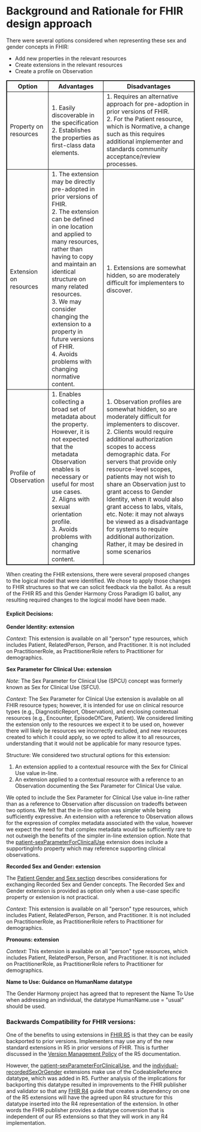 <!-- Updates based on Jira tickets 
Date             Jira ticket        Updated by                   Comment
2023-06-29       OTHER-2558         Cooper Thompson              Split design background into a separate page, independent of the guidance page.
2023-07-13       OTHER-2618         Cooper Thompson              Added a link to the R4 SPCU backport extension.
2023-08-14       OTHER-2633         Joanie Harper                Move phrase from Disadvantages column to advantages column per the Jira ticket
2023-08-14       OTHER-2610         Joanie Harper                Updated text per the Jira ticket
2023-08-16       OTHER-2579         MaryKay McDaniel             Added (SPCU) in line 36 for consistency across pages, i.e., 1st time include 
2023-08-23      OTHER-2618 and related  Rob McClure             Changed Final section on backwards compatibility
2023-08-23      OTHER 2525          Rob McClure                 Change already made to RSG definition so no update for this
2023-08-25      OTHER-2602                Carol Macumber                Removing "Note to balloters"
2023-08-27		OTHER-2613			Carol Macumber	Added clarification that additional authorization being required for SPCU Profile on Observation may be considered advantagous in some scenarios per OTHER 2613 
-->

# Background and Rationale for FHIR design approach
There were several options considered when representing these sex and gender concepts in FHIR:
* Add new properties in the relevant resources
* Create extensions in the relevant resources
* Create a profile on Observation

<style>
table, th, td {
  border: 1px solid black;
}
</style>
|Option|Advantages|Disadvantages|
|---|---|---|
|Property on resources|1. Easily discoverable in the specification<br />2. Establishes the properties as first-class data elements.|1. Requires an alternative approach for pre-adoption in prior versions of FHIR.<br />2. For the Patient resource, which is Normative, a change such as this requires additional implementer and standards community acceptance/review processes.|
|Extension on resources|1. The extension may be directly pre-adopted in prior versions of FHIR.<br />2. The extension can be defined in one location and applied to many resources, rather than having to copy and maintain an identical structure on many related resources.<br />3. We may consider changing the extension to a property in future versions of FHIR.<br />4. Avoids problems with changing normative content.| 1. Extensions are somewhat hidden, so are moderately difficult for implementers to discover.|
|Profile of Observation| 1. Enables collecting a broad set of metadata about the property. However, it is not expected that the metadata Observation enables is necessary or useful for most use cases.<br />2. Aligns with sexual orientation profile.<br />3. Avoids problems with changing normative content.|1. Observation profiles are somewhat hidden, so are moderately difficult for implementers to discover.<br />2. Clients would require additional authorization scopes to access demographic data. For servers that provide only resource-level scopes, patients may not wish to share an Observation just to grant access to Gender Identity, when it would also grant access to labs, vitals, etc. Note: it may not always be viewed as a disadvantage for systems to require additional authorization. Rather, it may be desired in some scenarios|

When creating the FHIR extensions, there were several proposed changes to the logical model that were identified. We chose to apply those changes to FHIR structures so that we can solicit feedback via the ballot. As a result of the FHIR R5 and this Gender Harmony Cross Paradigm IG ballot, any resulting required changes to the logical model have been made.

#### Explicit Decisions:
**Gender Identity: extension**

*Context:* This extension is available on all "person" type resources, which includes Patient, RelatedPerson, Person, and Practitioner. It is not included on PractitionerRole, as PractitionerRole refers to Practitioner for demographics.

**Sex Parameter for Clinical Use: extension**

*Note*: The Sex Parameter for Clinical Use (SPCU) concept was formerly known as Sex for Clinical Use (SFCU).

*Context:* The Sex Parameter for Clinical Use extension is available on all FHIR resource types; however, it is intended for use on clinical resource types (e.g., DiagnosticReport, Observation), and enclosing contextual resources (e.g., Encounter, EpisodeOfCare, Patient). We considered limiting the extension only to the resources we expect it to be used on, however there will likely be resources we incorrectly excluded, and new resources created to which it could apply, so we opted to allow it to all resources, understanding that it would not be applicable for many resource types.

Structure: We considered two structural options for this extension:

1) An extension applied to a contextual resource with the Sex for Clinical Use value in-line.
2) An extension applied to a contextual resource with a reference to an Observation documenting the Sex Parameter for Clinical Use value.

We opted to include the Sex Parameter for Clinical Use value in-line rather than as a reference to Observation after discussion on tradeoffs between two options.  We felt that the in-line option was simpler while being sufficiently expressive.  An extension with a reference to Observation allows for the expression of complex metadata associated with the value, however we expect the need for that complex metadata would be sufficiently rare to not outweigh the benefits of the simpler in-line extension option.  Note that the [patient-sexParameterForClinicalUse](http://hl7.org/fhir/extensions/StructureDefinition-patient-sexParameterForClinicalUse.html) extension does include a supportingInfo property which may reference supporting clinical observations.

**Recorded Sex and Gender: extension**

The [Patient Gender and Sex section](https://hl7.org/fhir/R5/patient.html#gender) describes considerations for exchanging Recorded Sex and Gender concepts. The Recorded Sex and Gender extension is provided as option only when a use-case specific property or extension is not practical.

*Context:* This extension is available on all "person" type resources, which includes Patient, RelatedPerson, Person, and Practitioner. It is not included on PractitionerRole, as PractitionerRole refers to Practitioner for demographics.

**Pronouns: extension**

*Context:* This extension is available on all "person" type resources, which includes Patient, RelatedPerson, Person, and Practitioner. It is not included on PractitionerRole, as PractitionerRole refers to Practitioner for demographics.

**Name to Use: Guidance on HumanName datatype**

The Gender Harmony project has agreed that to represent the Name To Use when addressing an individual, the datatype HumanName.use = "usual" should be used.

### Backwards Compatibility for FHIR versions:

One of the benefits to using extensions in [FHIR R5](https://hl7.org/fhir/R5/) is that they can be easily backported to prior versions. Implementers may use any of the new standard extensions in R5 in prior versions of FHIR. This is further discussed in the [Version Management Policy](https://hl7.org/fhir/r5/versions.html#extensions) of the R5 documentation.

However, the [patient-sexParameterForClinicalUse](http://hl7.org/fhir/extensions/StructureDefinition-patient-sexParameterForClinicalUse.html), and the [individual-recordedSexOrGender](http://hl7.org/fhir/StructureDefinition/individual-recordedSexOrGender) extensions make use of the CodeableReference datatype, which was added in R5. Further analysis of the implications for backporting this datatype resulted in improvements to the FHIR publisher and validator so that any [FHIR R4](https://hl7.org/fhir/R4B) guide that creates a dependency on one of the R5 extensions will have the agreed upon R4 structure for this datatype inserted into the R4 representation of the extension. In other words the FHIR publisher provides a datatype conversion that is independent of our R5 extensions so that they will work in any R4 implementation.
